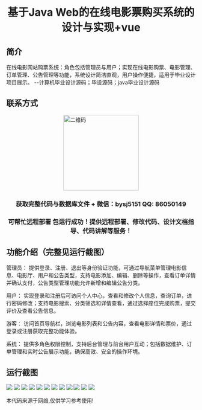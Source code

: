 <p><h1 align="center">基于Java Web的在线电影票购买系统的设计与实现+vue</h1></p>

## 简介
在线电影网站购票系统：角色包括管理员与用户；实现在线电影购票、电影管理、订单管理、公告管理等功能，系统设计简洁直观，用户操作便捷，适用于毕业设计项目展示。    --计算机毕业设计源码；毕设源码；java毕业设计源码


## 联系方式
<img src="https://bs-1329754181.cos.ap-shanghai.myqcloud.com/wx.jpg" alt="二维码" style="display: block; margin: 0 auto;" width="200px">
<p><h3 align="center">获取完整代码与数据库文件 + 微信：bysj5151 QQ: 86050149</h3></p>
<p><h3 align="center">可帮忙远程部署 包运行成功！提供远程部署、修改代码、设计文档指导、代码讲解等服务！</h3></p>

## 功能介绍（完整见运行截图）
管理员： 提供登录、注册、退出等身份验证功能，可通过导航菜单管理电影信息、电影厅、用户和公告类型，支持电影添加、编辑、删除等操作，查看订单详情并确认支付，公告类型管理功能允许新增和编辑公告分类。

用户： 实现登录和注册后可访问个人中心，查看和修改个人信息，查询订单，进行密码修改；支持电影搜索、分类筛选和详情查看，通过选择座位完成购票，提交评价及查看公告信息。

游客： 访问首页导航栏，浏览电影列表和公告内容，查看电影详情和票价，通过登录或注册获取完整功能体验。

系统： 提供多角色权限控制，支持后台管理与前台用户互动；包括数据维护、订单管理和实时公告展示功能，确保高效、安全的操作环境。


## 运行截图
![](https://bs-1329754181.cos.ap-shanghai.myqcloud.com/ssm/MovieTicketBookingSystem1/img/001.jpg)
![](https://bs-1329754181.cos.ap-shanghai.myqcloud.com/ssm/MovieTicketBookingSystem1/img/002.jpg)
![](https://bs-1329754181.cos.ap-shanghai.myqcloud.com/ssm/MovieTicketBookingSystem1/img/003.jpg)
![](https://bs-1329754181.cos.ap-shanghai.myqcloud.com/ssm/MovieTicketBookingSystem1/img/004.jpg)
![](https://bs-1329754181.cos.ap-shanghai.myqcloud.com/ssm/MovieTicketBookingSystem1/img/005.jpg)
![](https://bs-1329754181.cos.ap-shanghai.myqcloud.com/ssm/MovieTicketBookingSystem1/img/006.jpg)
![](https://bs-1329754181.cos.ap-shanghai.myqcloud.com/ssm/MovieTicketBookingSystem1/img/007.jpg)
![](https://bs-1329754181.cos.ap-shanghai.myqcloud.com/ssm/MovieTicketBookingSystem1/img/008.jpg)
![](https://bs-1329754181.cos.ap-shanghai.myqcloud.com/ssm/MovieTicketBookingSystem1/img/009.jpg)
![](https://bs-1329754181.cos.ap-shanghai.myqcloud.com/ssm/MovieTicketBookingSystem1/img/010.jpg)
![](https://bs-1329754181.cos.ap-shanghai.myqcloud.com/ssm/MovieTicketBookingSystem1/img/011.jpg)
![](https://bs-1329754181.cos.ap-shanghai.myqcloud.com/ssm/MovieTicketBookingSystem1/img/012.jpg)

<p>本代码来源于网络,仅供学习参考使用!</p>
